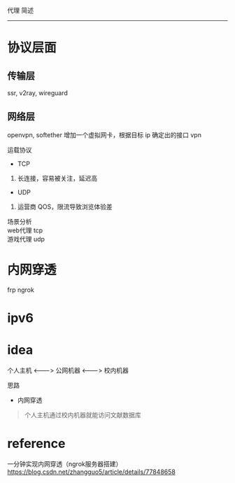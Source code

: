 代理 简述

---
# 协议层面

## 传输层
ssr, v2ray, wireguard

## 网络层
openvpn, softether
增加一个虚拟网卡，根据目标 ip 确定出的接口
vpn


运载协议  
- TCP
1. 长连接，容易被关注，延迟高
- UDP
1. 运营商 QOS，限流导致浏览体验差

场景分析  
web代理 tcp  
游戏代理 udp  

# 内网穿透

frp ngrok

# ipv6

# idea
个人主机 <---> 公网机器 <---> 校内机器

思路  
- 内网穿透
> 个人主机通过校内机器就能访问文献数据库


# reference
一分钟实现内网穿透（ngrok服务器搭建）  
<https://blog.csdn.net/zhangguo5/article/details/77848658>  